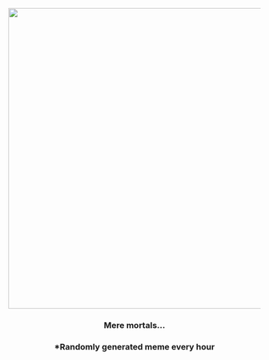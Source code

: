 <p align="center">
        <img src="https://i.redd.it/892hw7c7avy91.png" width="600" height="600">
        </p>
        <h3 align="center">Mere mortals...</h3>
        <h3 align="center">*Randomly generated meme every hour</h3>
    